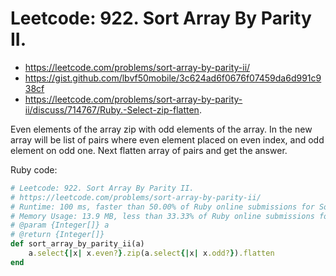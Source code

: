 # Leetcode: 922. Sort Array By Parity II.

- https://leetcode.com/problems/sort-array-by-parity-ii/
- https://gist.github.com/lbvf50mobile/3c624ad6f0676f07459da6d991c938cf
- https://leetcode.com/problems/sort-array-by-parity-ii/discuss/714767/Ruby.-Select-zip-flatten.

Even elements of the array zip with odd elements of the array. In the new array will be list of pairs where even element placed on even index, and odd element on odd one. Next flatten array of pairs and get the answer.

Ruby code:
```Ruby
# Leetcode: 922. Sort Array By Parity II.
# https://leetcode.com/problems/sort-array-by-parity-ii/
# Runtime: 100 ms, faster than 50.00% of Ruby online submissions for Sort Array By Parity II.
# Memory Usage: 13.9 MB, less than 33.33% of Ruby online submissions for Sort Array By Parity II.
# @param {Integer[]} a
# @return {Integer[]}
def sort_array_by_parity_ii(a)
    a.select{|x| x.even?}.zip(a.select{|x| x.odd?}).flatten
end
```